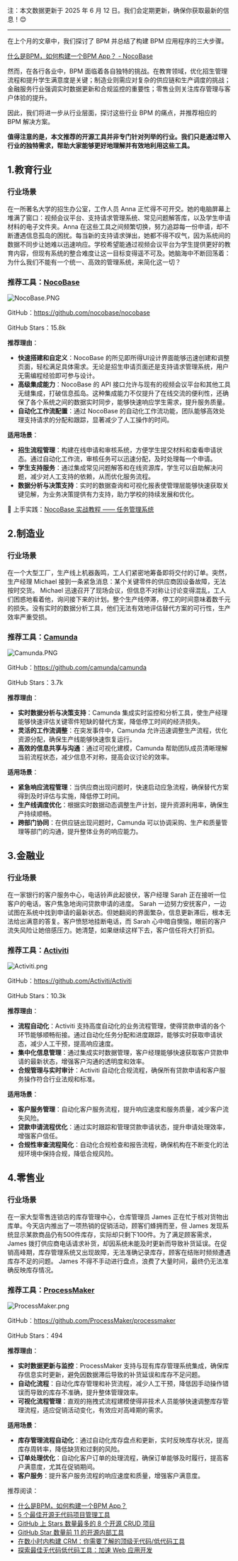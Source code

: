 注：本文数据更新于 2025 年 6 月 12 日。我们会定期更新，确保你获取最新的信息！😊

---

在上个月的文章中，我们探讨了 BPM 并总结了构建 BPM 应用程序的三大步骤。

[什么是BPM，如何构建一个BPM App？ - NocoBase](https://www.nocobase.com/cn/blog/business-process-management)

然而，在各行各业中，BPM 面临着各自独特的挑战。在教育领域，优化招生管理流程和提升学生满意度是关键；制造业则需应对复杂的供应链和生产调度的挑战；金融服务行业强调实时数据更新和合规监控的重要性；零售业则关注库存管理与客户体验的提升。

因此，我们将进一步从行业层面，探讨这些行业 BPM 的痛点，并推荐相应的 BPM 解决方案。

**值得注意的是，本文推荐的开源工具并非专门针对列举的行业。我们只是通过带入行业的独特需求，帮助大家能够更好地理解并有效地利用这些工具。**

## 1.教育行业

### 行业场景

在一所著名大学的招生办公室，工作人员 Anna 正忙得不可开交。她的电脑屏幕上堆满了窗口：视频会议平台、支持请求管理系统、常见问题解答库，以及学生申请材料的电子文件夹。Anna 在这些工具之间频繁切换，努力追踪每一份申请，却不断遭遇信息孤岛的困扰。每当新的支持请求弹出，她都不得不叹气，因为系统间的数据不同步让她难以迅速响应。学校希望能通过视频会议平台为学生提供更好的教育内容，但现有系统的整合难度让这一目标变得遥不可及。她脑海中不断回荡着：为什么我们不能有一个统一、高效的管理系统，来简化这一切？

### 推荐工具：[NocoBase](https://www.nocobase.com/)

![NocoBase.PNG](https://static-docs.nocobase.com/d1a041f3c822cfed7ca53fe2466bdeb8.PNG)

GitHub：https://github.com/nocobase/nocobase

GitHub Stars：15.8k

**推荐理由**：

* **快速搭建和自定义**：NocoBase 的所见即所得UI设计界面能够迅速创建和调整页面，轻松满足具体需求。无论是招生申请页面还是支持请求管理系统，用户无需编程经验即可参与设计。
* **高级集成能力**：NocoBase 的 API 接口允许与现有的视频会议平台和其他工具无缝集成，打破信息孤岛。这种集成能力不仅提升了在线交流的便利性，还确保了各个系统之间的数据实时同步，能够快速响应学生需求，提升服务质量。
* **自动化工作流配置**：通过 NocoBase 的自动化工作流功能，团队能够高效处理支持请求的分配和跟踪，显著减少了人工操作的时间。

**适用场景**：

* **招生流程管理**：构建在线申请和审核系统，方便学生提交材料和查看申请状态。通过自动化工作流，审核任务可以迅速分配，及时处理每一个申请。
* **学生支持服务**：通过集成常见问题解答和在线资源库，学生可以自助解决问题，减少对人工支持的依赖，从而优化服务流程。
* **数据分析与决策支持**：实时的数据查询和可视化报表使管理层能够快速获取关键见解，为业务决策提供有力支持，助力学校的持续发展和优化。

🙌 上手实践：[NocoBase 实战教程 —— 任务管理系统](https://www.nocobase.com/cn/tutorials/task-tutorial-introduction)

## 2.制造业

### 行业场景

在一个大型工厂，生产线上机器轰鸣，工人们紧密地筹备即将交付的订单。突然，生产经理 Michael 接到一条紧急消息：某个关键零件的供应商因设备故障，无法按时交货。 Michael 迅速召开了现场会议，但信息不对称让讨论变得混乱，工人们困惑地看着他，询问接下来的计划。整个生产线停滞，停工的时间意味着数千元的损失。没有实时的数据分析工具，他们无法有效地评估替代方案的可行性，生产效率严重受损。

### 推荐工具：[Camunda](https://camunda.com/)

![Camunda.PNG](https://static-docs.nocobase.com/34eb56366992d03d7314c23a4aef40fc.PNG)

GitHub：https://github.com/camunda/camunda

GitHub Stars：3.7k

**推荐理由**：

* **实时数据分析与决策支持**：Camunda 集成实时监控和分析工具，使生产经理能够快速评估关键零件短缺的替代方案，降低停工时间的经济损失。
* **灵活的工作流调整**：在突发事件中，Camunda 允许迅速调整生产流程，优化资源分配，确保生产线能够快速恢复运行。
* **高效的信息共享与沟通**：通过可视化建模，Camunda 帮助团队成员清晰理解当前流程状态，减少信息不对称，提高会议讨论的效率。

**适用场景**：

* **紧急响应流程管理**：当供应商出现问题时，快速启动应急流程，确保替代方案得到及时评估与实施，降低停工时间。
* **生产线调度优化**：根据实时数据动态调整生产计划，提升资源利用率，确保生产持续顺畅。
* **跨部门协同**：在供应链出现问题时，Camunda 可以协调采购、生产和质量管理等部门的沟通，提升整体业务的响应能力。

## 3.金融业

### 行业场景

在一家银行的客户服务中心，电话铃声此起彼伏，客户经理 Sarah 正在接听一位客户的电话，客户焦急地询问贷款申请的进度。 Sarah 一边努力安抚客户，一边试图在系统中找到申请的最新状态。但她翻阅的界面繁杂，信息更新滞后，根本无法给出满意的答复。客户愤怒地挂断电话，而 Sarah 心中暗自懊恼，眼前的客户流失风险让她倍感压力。她清楚，如果继续这样下去，客户信任将大打折扣。

### 推荐工具：[Activiti](https://www.activiti.org/)

![Activiti.png](https://static-docs.nocobase.com/ea3996eb0e4d737e5f7f85f55b313582.png)

GitHub：https://github.com/Activiti/Activiti

GitHub Stars：10.3k

**推荐理由**：

* **流程自动化**：Activiti 支持高度自动化的业务流程管理，使得贷款申请的各个环节能够顺畅衔接。通过自动化任务分配和进度跟踪，能够实时获取申请状态，减少人工干预，提高响应速度。
* **集中化信息管理**：通过集成实时数据管理，客户经理能够快速获取客户贷款申请的最新状态，增强客户沟通的透明度和效率。
* **合规管理与实时审计**：Activiti 自动化合规流程，确保所有贷款申请和客户服务操作符合行业法规和标准。

**适用场景**：

* **客户服务管理**：自动化客户服务流程，提升响应速度和服务质量，减少客户流失风险。
* **贷款申请流程优化**：通过实时跟踪和管理贷款申请状态，提升申请处理效率，增强客户信任。
* **合规性审查流程简化**：自动化合规检查和报告流程，确保机构在不断变化的法规环境中保持合规，降低合规风险。

## 4.零售业

### 行业场景

在一家大型零售连锁店的库存管理中心，仓库管理员 James 正在忙于核对货物出库单。今天店内推出了一项热销的促销活动，顾客们蜂拥而至，但 James 发现系统显示某款商品仍有500件库存，实际却只剩下100件。为了满足顾客需求， James 拨打供应商电话请求补货，却因系统未能及时更新而导致补货延误。在促销高峰期，库存管理系统又出现故障，无法准确记录库存，顾客在结账时频频遭遇库存不足的问题。 James 不得不手动进行盘点，浪费了大量时间，最终仍无法准确反映库存情况。

### 推荐工具：[ProcessMaker](https://www.processmaker.com/)

![ProcessMaker.png](https://static-docs.nocobase.com/fac5299688b9de80ebed0324ecee8e4e.png)

GitHub：https://github.com/ProcessMaker/processmaker

GitHub Stars：494

**推荐理由**：

* **实时数据更新与监控**：ProcessMaker 支持与现有库存管理系统集成，确保库存信息实时更新，避免因数据滞后导致的补货延误和库存不足问题。
* **自动化流程**：自动化库存管理和补货流程，减少人工干预，降低因手动操作错误而导致的库存不准确，提升整体管理效率。
* **可视化流程管理**：直观的拖拽式流程建模使得非技术人员能够快速调整库存管理流程，适应促销活动变化，有效应对高峰期的需求。

**适用场景**：

* **库存管理流程自动化**：通过自动化库存盘点和更新，实时反映库存状况，提高库存周转率，降低缺货和过剩的风险。
* **订单处理优化**：自动化客户订单的处理流程，确保订单能够及时履行，提高客户满意度，尤其在促销期间。
* **客户服务**：提升客户服务流程的响应速度和质量，增强客户满意度。

推荐阅读：

* [什么是BPM，如何构建一个BPM App？](https://www.nocobase.com/cn/blog/business-process-management#processmaker)
* [5 个最佳开源无代码项目管理工具](https://www.nocobase.com/cn/blog/project-management-tools)
* [GitHub 上 Stars 数量最多的 8 个开源 CRUD 项目](https://www.nocobase.com/cn/blog/crud-projects)
* [GitHub Star 数量前 11 的开源内部工具](https://www.nocobase.com/cn/blog/open-source-internal-tools)
* [在数小时内构建 CRM：你需要了解的顶级无代码/低代码工具](https://www.nocobase.com/cn/blog/low-code-no-code-crm-builder)
* [探索最佳无代码低代码工具：加速 Web 应用开发](https://www.nocobase.com/cn/blog/web-application-development)
